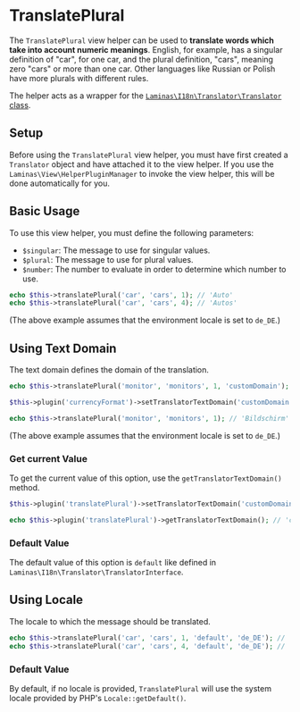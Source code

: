 # TranslatePlural

The `TranslatePlural` view helper can be used to **translate words which take
into account numeric meanings**. English, for example, has a singular definition
of "car", for one car, and the plural definition, "cars", meaning zero "cars"
or more than one car. Other languages like Russian or Polish have more plurals
with different rules.

The helper acts as a wrapper for the
[`Laminas\I18n\Translator\Translator` class](../translation.md).

## Setup

Before using the `TranslatePlural` view helper, you must have first created a
`Translator` object and have attached it to the view helper. If you use the
`Laminas\View\HelperPluginManager` to invoke the view helper, this will be done
automatically for you.

## Basic Usage

To use this view helper, you must define the following parameters:

- `$singular`: The message to use for singular values.
- `$plural`: The message to use for plural values.
- `$number`: The number to evaluate in order to determine which number to use.

```php
echo $this->translatePlural('car', 'cars', 1); // 'Auto'
echo $this->translatePlural('car', 'cars', 4); // 'Autos'
```

(The above example assumes that the environment locale is set to `de_DE`.)

## Using Text Domain

The text domain defines the domain of the translation.

```php fct_label="Invoke Usage"
echo $this->translatePlural('monitor', 'monitors', 1, 'customDomain'); // 'Bildschirm'
```

```php fct_label="Setter Usage"
$this->plugin('currencyFormat')->setTranslatorTextDomain('customDomain');

echo $this->translatePlural('monitor', 'monitors', 1); // 'Bildschirm'
```

(The above example assumes that the environment locale is set to `de_DE`.)

### Get current Value

To get the current value of this option, use the `getTranslatorTextDomain()`
method.

```php
$this->plugin('translatePlural')->setTranslatorTextDomain('customDomain');

echo $this->plugin('translatePlural')->getTranslatorTextDomain(); // 'customDomain'
```

### Default Value

The default value of this option is `default` like defined in
`Laminas\I18n\Translator\TranslatorInterface`.

## Using Locale

The locale to which the message should be translated.

```php
echo $this->translatePlural('car', 'cars', 1, 'default', 'de_DE'); // 'Auto'
echo $this->translatePlural('car', 'cars', 4, 'default', 'de_DE'); // 'Autos'
```

### Default Value

By default, if no locale is provided, `TranslatePlural` will use the system
locale provided by PHP's `Locale::getDefault()`.
